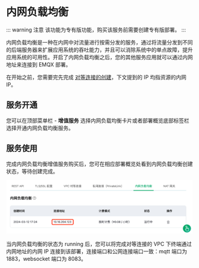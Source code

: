 # 内网负载均衡

::: warning 注意
该功能为专有版功能，购买该服务前需要创建专有版部署。
:::

内网负载均衡是一种在内网中对流量进行按需分发的服务，通过将流量分发到不同的后端服务器来扩展应用系统的吞吐能力，并且可以消除系统中的单点故障，提升应用系统的可用性。开启了内网负载均衡之后，您的其他服务应用就可以通过内网地址来连接到 EMQX 部署。

在开始之前，您需要完先完成 [对等连接的创建](../deployments/vpc_peering.md)，下文提到的 IP 均指资源的内网 IP。

## 服务开通

您可以在顶部菜单栏 - **增值服务** 选择内网负载均衡卡片或者部署概览底部标签栏选择开通内网负载均衡服务。

## 服务使用

完成内网负载均衡增值服务购买后，您可在相应部署概览处看到内网负载均衡创建状态，等待创建完成。

![intranet_lb_info](./_assets/intranet_lb_info.png)

当内网负载均衡的状态为 running 后，您可以将完成对等连接的 VPC 下终端通过内网地址的内网 IP 连接到该部署，连接端口和公网连接端口一致：mqtt 端口为 1883，websocket 端口为 8083。